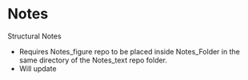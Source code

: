 # Notes
Structural Notes 

* Requires Notes_figure repo to be placed inside Notes_Folder in the same directory of the Notes_text repo folder.
* Will update
